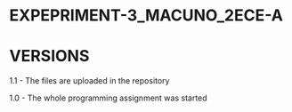 # EXPEPRIMENT-3_MACUNO_2ECE-A


# VERSIONS

1.1 - The files are uploaded in the repository

1.0 - The whole programming assignment was started
